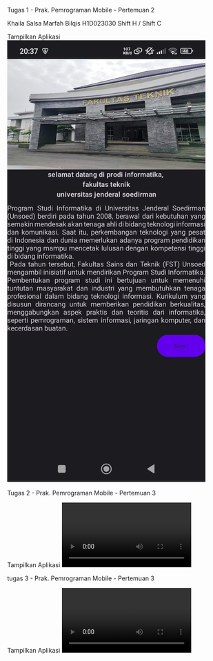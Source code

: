 Tugas 1 - Prak. Pemrograman Mobile - Pertemuan 2

Khaila Salsa Marfah Bilqis
H1D023030
Shift H / Shift C 

Tampilkan Aplikasi 
![Screenshot Aplikasi ](Screenshot/ssPemmob.jpeg)

Tugas 2 - Prak. Pemrograman Mobile - Pertemuan 3

Tampilkan Aplikasi 
![Screenshot Aplikasi ](Screenshot/VIDEO1.mp4)

tugas 3 - Prak. Pemrograman Mobile - Pertemuan 3

Tampilkan Aplikasi 
![Screenshot Aplikasi ](Screenshot/VIDEOkedua.mp4)
